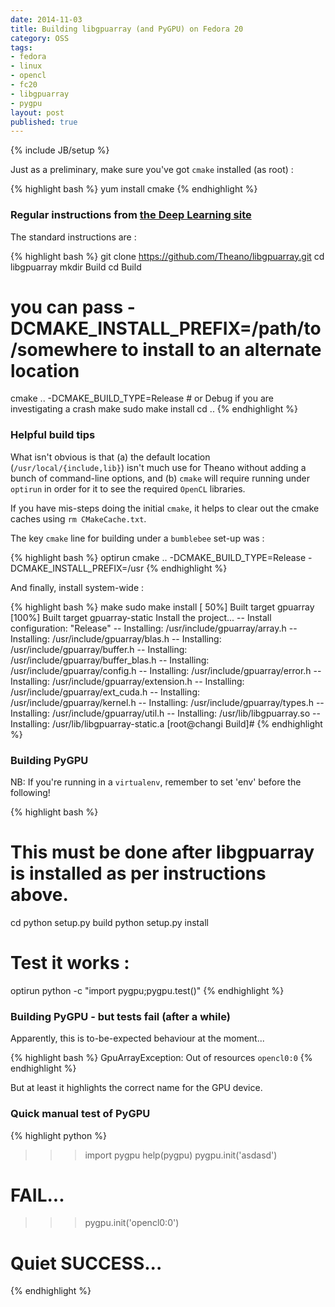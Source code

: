 ```yaml
---
date: 2014-11-03
title: Building libgpuarray (and PyGPU) on Fedora 20
category: OSS
tags:
- fedora
- linux
- opencl
- fc20
- libgpuarray
- pygpu
layout: post
published: true
---
```

{% include JB/setup %}

Just as a preliminary, make sure you've got ```cmake``` installed (as root) :

{% highlight bash %}
yum install cmake
{% endhighlight %}

### Regular instructions from [the Deep Learning site](http://deeplearning.net/software/libgpuarray/installation.html)

The standard instructions are :

{% highlight bash %}
git clone https://github.com/Theano/libgpuarray.git
cd libgpuarray
mkdir Build
cd Build
# you can pass -DCMAKE_INSTALL_PREFIX=/path/to/somewhere to install to an alternate location
cmake .. -DCMAKE_BUILD_TYPE=Release # or Debug if you are investigating a crash
make
sudo make install
cd ..
{% endhighlight %}

### Helpful build tips

What isn't obvious is that (a) the default location (```/usr/local/{include,lib}```) isn't much use for Theano without adding a bunch of command-line options, and (b) ```cmake``` will require running under ```optirun``` in order for it to see the required ```OpenCL``` libraries.

If you have mis-steps doing the initial ```cmake```, it helps to clear out the cmake caches using ```rm CMakeCache.txt```.

The key ```cmake``` line for building under a ```bumblebee``` set-up was : 

{% highlight bash %}
optirun cmake .. -DCMAKE_BUILD_TYPE=Release -DCMAKE_INSTALL_PREFIX=/usr
{% endhighlight %}

And finally, install system-wide :

{% highlight bash %}
make
sudo make install
[ 50%] Built target gpuarray
[100%] Built target gpuarray-static
Install the project...
-- Install configuration: "Release"
-- Installing: /usr/include/gpuarray/array.h
-- Installing: /usr/include/gpuarray/blas.h
-- Installing: /usr/include/gpuarray/buffer.h
-- Installing: /usr/include/gpuarray/buffer_blas.h
-- Installing: /usr/include/gpuarray/config.h
-- Installing: /usr/include/gpuarray/error.h
-- Installing: /usr/include/gpuarray/extension.h
-- Installing: /usr/include/gpuarray/ext_cuda.h
-- Installing: /usr/include/gpuarray/kernel.h
-- Installing: /usr/include/gpuarray/types.h
-- Installing: /usr/include/gpuarray/util.h
-- Installing: /usr/lib/libgpuarray.so
-- Installing: /usr/lib/libgpuarray-static.a
[root@changi Build]# 
{% endhighlight %}

### Building PyGPU 

NB: If you're running in a ```virtualenv```, remember to set 'env' before the following!

{% highlight bash %}
# This must be done after libgpuarray is installed as per instructions above.
cd <main-libgpuarray-directory>
python setup.py build
python setup.py install

# Test it works : 
optirun python -c "import pygpu;pygpu.test()"
{% endhighlight %}

### Building PyGPU - but tests fail (after a while)

Apparently, this is to-be-expected behaviour at the moment...

{% highlight bash %}
GpuArrayException: Out of resources
```opencl0:0```
{% endhighlight %}

But at least it highlights the correct name for the GPU device.

### Quick manual test of PyGPU 

{% highlight python %}
>>> import pygpu
>>> help(pygpu)
>>> pygpu.init('asdasd')
# FAIL...
>>> pygpu.init('opencl0:0')
# Quiet SUCCESS...
{% endhighlight %}

